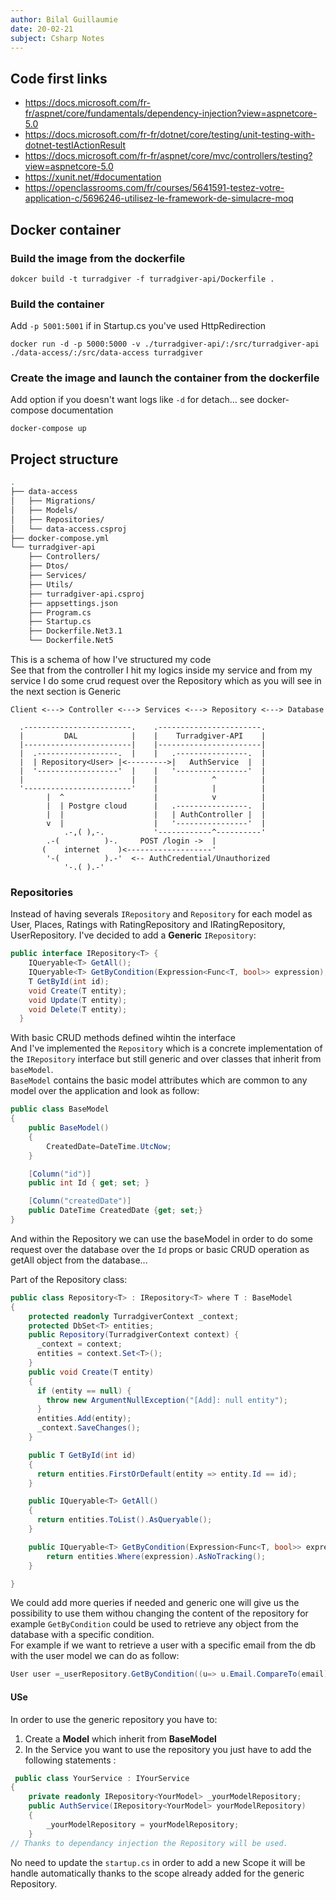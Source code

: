 ```yaml
---
author: Bilal Guillaumie
date: 20-02-21
subject: Csharp Notes
---
```


## Code first links

- https://docs.microsoft.com/fr-fr/aspnet/core/fundamentals/dependency-injection?view=aspnetcore-5.0
- https://docs.microsoft.com/fr-fr/dotnet/core/testing/unit-testing-with-dotnet-testIActionResult
- https://docs.microsoft.com/fr-fr/aspnet/core/mvc/controllers/testing?view=aspnetcore-5.0
- https://xunit.net/#documentation
- https://openclassrooms.com/fr/courses/5641591-testez-votre-application-c/5696246-utilisez-le-framework-de-simulacre-moq

## Docker container

### Build the image from the dockerfile

```docker
dokcer build -t turradgiver -f turradgiver-api/Dockerfile .
```

### Build the container

Add `-p 5001:5001` if in Startup.cs you've used HttpRedirection

```docker
docker run -d -p 5000:5000 -v ./turradgiver-api/:/src/turradgiver-api ./data-access/:/src/data-access turradgiver
```

### Create the image and launch the container from the dockerfile

Add option if you doesn't want logs like `-d` for detach... see docker-compose documentation

```docker
docker-compose up
```

## Project structure

```bash
.
├── data-access
│   ├── Migrations/
│   ├── Models/
│   ├── Repositories/
│   └── data-access.csproj
├── docker-compose.yml
└── turradgiver-api
    ├── Controllers/
    ├── Dtos/
    ├── Services/
    ├── Utils/
    ├── turradgiver-api.csproj
    ├── appsettings.json
    ├── Program.cs
    ├── Startup.cs
    ├── Dockerfile.Net3.1
    └── Dockerfile.Net5
```

This is a schema of how I've structured my code  
See that from the controller I hit my logics inside my service and from my service I do some crud request over the Repository which as you will see in the next section is Generic

```
Client <---> Controller <---> Services <---> Repository <---> Database

  .------------------------.    .-----------------------.
  |         DAL            |    |    Turradgiver-API    |
  |------------------------|    |-----------------------|
  |  .------------------.  |    |   .----------------.  |
  |  | Repository<User> |<--------->|   AuthService  |  |
  |  '------------------'  |    |   '----------------'  |
  |                        |    |            ^          |
  '------------------------'    |            |          |
        |  ^                    |            v          |
        |  | Postgre cloud      |   .----------------.  |
        |  |                    |   | AuthController |  |
        v  |                    |   '----------------'  |
            .-,( ),-.           '------------^----------'
        .-(          )-.     POST /login ->  |
       (    internet    )<-------------------'
        '-(          ).-'  <-- AuthCredential/Unauthorized
            '-.( ).-'
```

### Repositories

Instead of having severals `IRepository` and `Repository` for each model as User, Places, Ratings with RatingRepository and IRatingRepository, UserRepository.
I've decided to add a **Generic** `IRepository`:

```cs
public interface IRepository<T> {
    IQueryable<T> GetAll();
    IQueryable<T> GetByCondition(Expression<Func<T, bool>> expression);
    T GetById(int id);
    void Create(T entity);
    void Update(T entity);
    void Delete(T entity);
  }
```

With basic CRUD methods defined wihtin the interface  
And I've implemented the `Repository` which is a concrete implementation of the `IRepository` interface but still generic and over classes that inherit from `baseModel`.  
`BaseModel` contains the basic model attributes which are common to any model over the application and look as follow:

```cs
public class BaseModel
{
    public BaseModel()
    {
        CreatedDate=DateTime.UtcNow;
    }

    [Column("id")]
    public int Id { get; set; }

    [Column("createdDate")]
    public DateTime CreatedDate {get; set;}
}
```

And within the Repository we can use the baseModel in order to do some request over the database over the `Id` props or basic CRUD operation as getAll object from the database...

Part of the Repository class:

```cs
public class Repository<T> : IRepository<T> where T : BaseModel
{
    protected readonly TurradgiverContext _context;
    protected DbSet<T> entities;
    public Repository(TurradgiverContext context) {
      _context = context;
      entities = context.Set<T>();
    }
    public void Create(T entity)
    {
      if (entity == null) {
        throw new ArgumentNullException("[Add]: null entity");
      }
      entities.Add(entity);
      _context.SaveChanges();
    }

    public T GetById(int id)
    {
      return entities.FirstOrDefault(entity => entity.Id == id);
    }

    public IQueryable<T> GetAll()
    {
      return entities.ToList().AsQueryable();
    }

    public IQueryable<T> GetByCondition(Expression<Func<T, bool>> expression){
        return entities.Where(expression).AsNoTracking();
    }

}
```

We could add more queries if needed and generic one will give us the possibility to use them withou changing the content of the repository for example `GetByCondition` could be used to retrieve any object from the database with a specific condition.  
For example if we want to retrieve a user with a specific email from the db with the user model we can do as follow:

```cs
User user =_userRepository.GetByCondition((u=> u.Email.CompareTo(email)== 0)).FirstOrDefault();
```

#### USe

In order to use the generic repository you have to:

1. Create a **Model** which inherit from **BaseModel**
1. In the Service you want to use the repository you just have to add the following statements :

```cs
 public class YourService : IYourService
{
    private readonly IRepository<YourModel> _yourModelRepository;
    public AuthService(IRepository<YourModel> yourModelRepository)
    {
        _yourModelRepository = yourModelRepository;
    }
// Thanks to dependancy injection the Repository will be used.
```

No need to update the `startup.cs` in order to add a new Scope it will be handle automatically thanks to the scope already added for the generic Repository.
